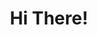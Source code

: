 ---
section: about
title: Hi There!
description: I am interested in broadening the technological tools available to me and using the right tools to solve a problem.
action: Hire me
---